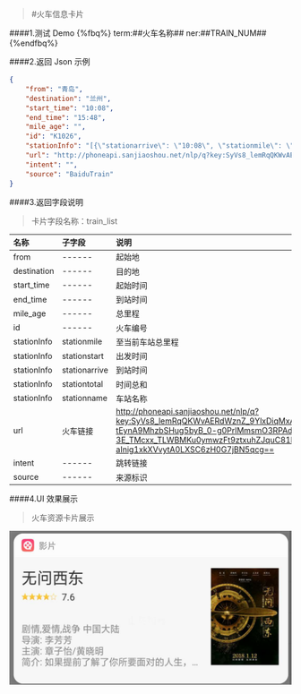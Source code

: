 >#火车信息卡片


####1.测试 Demo
{%fbq%}
term:##火车名称##
ner:##TRAIN_NUM##
{%endfbq%}


####2.返回 Json 示例
```json
{
    "from": "青岛",
    "destination": "兰州",
    "start_time": "10:08",
    "end_time": "15:48",
    "mile_age": "",
    "id": "K1026",
    "stationInfo": "[{\"stationarrive\": \"10:08\", \"stationmile\": \"01\", \"stationname\": \"青岛\", \"stationstart\": \"10:08\", \"stationtotal\": \"----\"},{\"stationarrive\": \"11:13\", \"stationmile\": \"02\", \"stationname\": \"蓝村\", \"stationstart\": \"11:16\", \"stationtotal\": \"3min\"},{\"stationarrive\": \"11:32\", \"stationmile\": \"03\", \"stationname\": \"胶州\", \"stationstart\": \"11:35\", \"stationtotal\": \"3min\"},{\"stationarrive\": \"12:43\", \"stationmile\": \"05\", \"stationname\": \"潍坊\", \"stationstart\": \"12:47\", \"stationtotal\": \"4min\"},{\"stationarrive\": \"13:51\", \"stationmile\": \"07\", \"stationname\": \"淄博\", \"stationstart\": \"13:57\", \"stationtotal\": \"6min\"},{\"stationarrive\": \"15:22\", \"stationmile\": \"09\", \"stationname\": \"济南\", \"stationstart\": \"15:37\", \"stationtotal\": \"15min\"},{\"stationarrive\": \"16:29\", \"stationmile\": \"11\", \"stationname\": \"泰山\", \"stationstart\": \"16:42\", \"stationtotal\": \"13min\"},{\"stationarrive\": \"17:40\", \"stationmile\": \"12\", \"stationname\": \"兖州\", \"stationstart\": \"17:43\", \"stationtotal\": \"3min\"},{\"stationarrive\": \"18:21\", \"stationmile\": \"14\", \"stationname\": \"滕州\", \"stationstart\": \"18:25\", \"stationtotal\": \"4min\"},{\"stationarrive\": \"18:47\", \"stationmile\": \"15\", \"stationname\": \"枣庄西\", \"stationstart\": \"18:49\", \"stationtotal\": \"2min\"},{\"stationarrive\": \"19:52\", \"stationmile\": \"16\", \"stationname\": \"徐州\", \"stationstart\": \"20:10\", \"stationtotal\": \"18min\"},{\"stationarrive\": \"21:11\", \"stationmile\": \"17\", \"stationname\": \"砀山\", \"stationstart\": \"21:15\", \"stationtotal\": \"4min\"},{\"stationarrive\": \"23:23\", \"stationmile\": \"24\", \"stationname\": \"开封\", \"stationstart\": \"23:27\", \"stationtotal\": \"4min\"},{\"stationarrive\": \"00:15\", \"stationmile\": \"25\", \"stationname\": \"郑州\", \"stationstart\": \"00:27\", \"stationtotal\": \"12min\"},{\"stationarrive\": \"01:59\", \"stationmile\": \"26\", \"stationname\": \"洛阳\", \"stationstart\": \"02:05\", \"stationtotal\": \"6min\"},{\"stationarrive\": \"06:20\", \"stationmile\": \"28\", \"stationname\": \"渭南\", \"stationstart\": \"06:41\", \"stationtotal\": \"21min\"},{\"stationarrive\": \"07:37\", \"stationmile\": \"29\", \"stationname\": \"西安\", \"stationstart\": \"07:47\", \"stationtotal\": \"10min\"},{\"stationarrive\": \"09:42\", \"stationmile\": \"33\", \"stationname\": \"宝鸡\", \"stationstart\": \"09:48\", \"stationtotal\": \"6min\"},{\"stationarrive\": \"11:27\", \"stationmile\": \"34\", \"stationname\": \"天水\", \"stationstart\": \"11:32\", \"stationtotal\": \"5min\"},{\"stationarrive\": \"12:14\", \"stationmile\": \"35\", \"stationname\": \"甘谷\", \"stationstart\": \"12:26\", \"stationtotal\": \"12min\"},{\"stationarrive\": \"13:15\", \"stationmile\": \"37\", \"stationname\": \"陇西\", \"stationstart\": \"13:19\", \"stationtotal\": \"4min\"},{\"stationarrive\": \"14:15\", \"stationmile\": \"38\", \"stationname\": \"定西\", \"stationstart\": \"14:18\", \"stationtotal\": \"3min\"},{\"stationarrive\": \"15:48\", \"stationmile\": \"39\", \"stationname\": \"兰州\", \"stationstart\": \"15:48\", \"stationtotal\": \"----\"}]",
    "url": "http://phoneapi.sanjiaoshou.net/nlp/q?key:SyVs8_lemRqQKWvAERdWznZ_9YlxDiqMxAUvQLHHnZEkJs8NpIhyf9E_4eEjhvZGROrN-tEynA9MhzbSHug5byB_0-g0PrlMmsmO3RPAd4-3E_TMcxx_TLWBMKu0ymwzFt9ztxuhZJquC81L608kQ-aInig1xkXVvytA0LXSC6zH0G7jBN5qcg==",
    "intent": "",
    "source": "BaiduTrain"
}
```

####3.返回字段说明

>卡片字段名称：train_list

|名称|子字段|说明|类型|示例|
|:---|:---|:---|:---|:---|
|from|------|起始地|string|青岛|
|destination|------|目的地|string|兰州|
|start_time|------|起始时间|string|15:37|
|end_time|------|到站时间|string|15:48|
|mile_age|------|总里程|string||
|id|------|火车编号|string|K1026|
|stationInfo|stationmile|至当前车站总里程|string|待定|
|stationInfo|stationstart|出发时间|string|待定|
|stationInfo|stationarrive|到站时间|string|待定|
|stationInfo|stationtotal|时间总和|string|待定|
|stationInfo|stationname|车站名称|string|待定|
|url|火车链接|http://phoneapi.sanjiaoshou.net/nlp/q?key:SyVs8_lemRqQKWvAERdWznZ_9YlxDiqMxAUvQLHHnZEkJs8NpIhyf9E_4eEjhvZGROrN-tEynA9MhzbSHug5byB_0-g0PrlMmsmO3RPAd4-3E_TMcxx_TLWBMKu0ymwzFt9ztxuhZJquC81L608kQ-aInig1xkXVvytA0LXSC6zH0G7jBN5qcg==|
|intent|------|跳转链接|string|------|
|source|------|来源标识|string|BaiduTrain|

####4.UI 效果展示

>火车资源卡片展示

<div align="center">
<img src="/assets/chapter1/film.png" align="center" alt="电影资源卡片实例">
</div>



